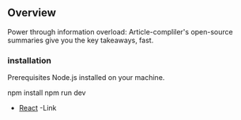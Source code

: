 ## Overview

Power through information overload: Article-compliler's open-source summaries give you the key takeaways, fast.

### installation

Prerequisites
Node.js installed on your machine.

npm install
npm run dev

- [React](https://gpt-articlecompiler.netlify.app/) -Link
